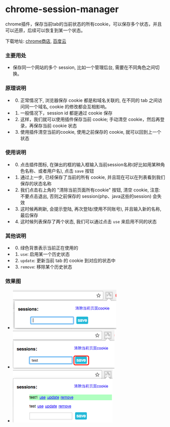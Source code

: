# chrome-session-manager
chrome插件，保存当前tab的当前状态的所有cookie，可以保存多个状态，并且可以还原，后续可以恢复到某一个状态。

下载地址: [chrome商店](https://chrome.google.com/webstore/detail/session-manager/elpjlocchiofljaeodagpefdhlbnbffb), [百度云](https://pan.baidu.com/s/1dGee5yh)

### 主要用处
* 保存同一个网站的多个 session, 比如一个管理后台, 需要在不同角色之间切换。

### 原理说明
* 0. 正常情况下, 浏览器保存 cookie 都是和域名关联的, 在不同的 tab 之间访问同一个域名, cookie 的修改都会互相影响。
* 1. 一般情况下，session id 都是通过 cookie 保存
* 2. 这样，我们就可以使用插件保存当前 cookie; 手动清空 cookie，然后再登录，再保存当前 cookie 状态
* 3. 使用插件清空当前的cookie, 使用之前保存的 cookie, 就可以回到上一个状态

### 使用说明
* 0. 点击插件图标, 在弹出的框的输入框输入当前session名称(好比如用某种角色名称、或者用户名), 点击 `save` 按钮
* 1. 通过上一步, 已经保存了当前的所有 cookie, 并且现在可以在列表看到我们保存的状态名称
* 2. 我们点击右上角的 "清除当前页面所有cookie" 按钮, 清空 cookie, 注意: 不要点击退出, 否则之前保存的 session(php、java这些的session) 会失效
* 3. 这时候再刷新, 会提示登陆, 再次登陆(使用不同账号), 并且输入新的名称, 最后保存
* 4. 这时候列表保存了两个状态, 我们可以通过点击 `use` 来启用不同的状态

### 其他说明
* 0. 绿色背景表示当前正在使用的
* 1. `use`: 启用某一个历史状态
* 2. `update`: 更新当前 tab 的 cookie 到对应的状态中
* 3. `remove`: 移除某个历史状态

### 效果图
* ![主界面](https://github.com/eleven26/chrome-session-manager/blob/master/images/main.png)
* ![session列表](https://github.com/eleven26/chrome-session-manager/blob/master/images/save.png)
* ![启用状态](https://github.com/eleven26/chrome-session-manager/blob/master/images/use.png)
